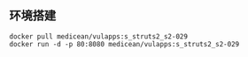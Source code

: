 
## 环境搭建

	docker pull medicean/vulapps:s_struts2_s2-029
 	docker run -d -p 80:8080 medicean/vulapps:s_struts2_s2-029